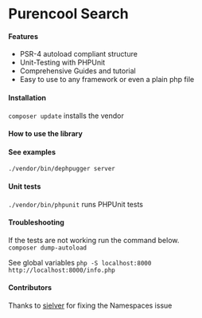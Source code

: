 Purencool Search
=========================


#### Features

* PSR-4 autoload compliant structure
* Unit-Testing with PHPUnit
* Comprehensive Guides and tutorial
* Easy to use to any framework or even a plain php file

#### Installation
`composer update` installs the vendor


#### How to use the library


#### See examples
 `./vendor/bin/dephpugger server`



#### Unit tests
  
`./vendor/bin/phpunit` runs PHPUnit tests


#### Troubleshooting
If the tests are not working run the command below.   
`composer dump-autoload` 

See global variables
`php -S localhost:8000`
`http://localhost:8000/info.php`


#### Contributors
Thanks to [sielver](https://github.com/sielver) for fixing the Namespaces issue
